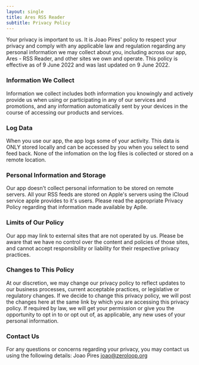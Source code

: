 ```yaml
---
layout: single
title: Ares RSS Reader 
subtitle: Privacy Policy
---
```


Your privacy is important to us. It is Joao Pires' policy to respect your privacy and comply with any applicable law and regulation regarding any personal information we may collect about you, including across our app, Ares - RSS Reader, and other sites we own and operate.
This policy is effective as of 9 June 2022 and was last updated on 9 June 2022.

### Information We Collect
Information we collect includes both information you knowingly and actively provide us when using or participating in any of our services and promotions, and any information automatically sent by your devices in the course of accessing our products and services.

### Log Data
When you use our app, the app logs some of your activity. This data is ONLY stored locally and can be accessed by you when you select to send feed back. None of the infomation on the log files is collected or stored on a remote location.

### Personal Information and Storage
Our app doesn't collect personal information to be stored on remote servers. All your RSS feeds are stored on Apple's servers using the iCloud service apple provides to it's users. Please read the appropriate Privacy Policy regarding that information made available by Aplle.

### Limits of Our Policy
Our app may link to external sites that are not operated by us. Please be aware that we have no control over the content and policies of those sites, and cannot accept responsibility or liability for their respective privacy practices.

### Changes to This Policy
At our discretion, we may change our privacy policy to reflect updates to our business processes, current acceptable practices, or legislative or regulatory changes. If we decide to change this privacy policy, we will post the changes here at the same link by which you are accessing this privacy policy.
If required by law, we will get your permission or give you the opportunity to opt in to or opt out of, as applicable, any new uses of your personal information.

### Contact Us
For any questions or concerns regarding your privacy, you may contact us using the following details:
Joao Pires
joao@zeroloop.org